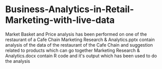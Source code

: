 # Business-Analytics-in-Retail-Marketing-with-live-data
Market Basket and Price analysis has been performed on one of the restaurant of a Cafe Chain
Marketing Research & Analytics.pptx contain analysis of the data of the restaurant of the Cafe Chain and suggestion related to products which can go together
Marketing Research & Analytics.docx contain R code and it's output which has been used to do the analysis
